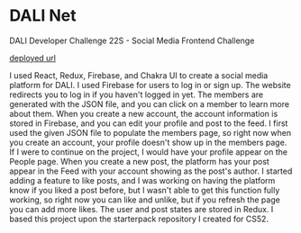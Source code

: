 # DALI Net

DALI Developer Challenge 22S - Social Media Frontend Challenge

[deployed url](https://dali-net.netlify.app)

I used React, Redux, Firebase, and Chakra UI to create a social media platform for DALI. I used Firebase for users to log in or sign up. The website redirects you to log in if you haven't logged in yet. The members are generated with the JSON file, and you can click on a member to learn more about them. When you create a new account, the account information is stored in Firebase, and you can edit your profile and post to the feed. I first used the given JSON file to populate the members page, so right now when you create an account, your profile doesn't show up in the members page. If I were to continue on the project, I would have your profile appear on the People page. When you create a new post, the platform has your post appear in the Feed with your account showing as the post's author. I started adding a feature to like posts, and I was working on having the platform know if you liked a post before, but I wasn't able to get this function fully working, so right now you can like and unlike, but if you refresh the page you can add more likes. The user and post states are stored in Redux. I based this project upon the starterpack repository I created for CS52.
